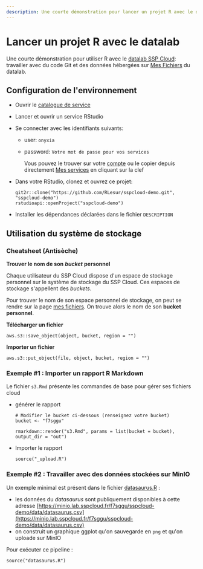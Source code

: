 ```yaml
---
description: Une courte démonstration pour lancer un projet R avec le datalab SSP Cloud
---
```


# Lancer un projet R avec le datalab

Une courte démonstration pour utiliser R avec le [datalab SSP Cloud](https://datalab.sspcloud.fr): travailler avec du code Git et des données hébergées sur [Mes Fichiers](https://datalab.sspcloud.fr/mes-fichiers) du datalab.

## Configuration de l'environnement

* Ouvrir le [catalogue de service](https://datalab.sspcloud.fr/my-lab/catalogue/inseefrlab-helm-charts-datascience)
* Lancer et ouvrir un service RStudio
* Se connecter avec les identifiants suivants:
  * user: `onyxia`
  *   password: `Votre mot de passe pour vos services`

      Vous pouvez le trouver sur votre [compte](https://datalab.sspcloud.fr/mon-compte) ou le copier depuis directement [Mes services](https://datalab.sspcloud.fr/my-services) en cliquant sur la clef
*   Dans votre RStudio, clonez et ouvrez ce projet:

    ```
    git2r::clone("https://github.com/RLesur/sspcloud-demo.git", "sspcloud-demo")
    rstudioapi::openProject("sspcloud-demo")
    ```
* Installer les dépendances déclarées dans le fichier `DESCRIPTION`

## Utilisation du système de stockage

### Cheatsheet (Antisèche)

**Trouver le nom de son** _**bucket**_ **personnel**

Chaque utilisateur du SSP Cloud dispose d'un espace de stockage personnel sur le système de stockage du SSP Cloud. Ces espaces de stockage s'appellent des _buckets_.

Pour trouver le nom de son espace personnel de stockage, on peut se rendre sur la page [mes fichiers](https://datalab.sspcloud.fr/mes-fichiers). On trouve alors le nom de son **bucket personnel**.

**Télécharger un fichier**

```
aws.s3::save_object(object, bucket, region = "")
```

**Importer un fichier**

```
aws.s3::put_object(file, object, bucket, region = "")
```

### Exemple #1 : Importer un rapport R Markdown

Le fichier `s3.Rmd` présente les commandes de base pour gérer ses fichiers cloud

*   générer le rapport

    ```
    # Modifier le bucket ci-dessous (renseignez votre bucket)
    bucket <- "f7sggu"

    rmarkdown::render("s3.Rmd", params = list(bucket = bucket), output_dir = "out")
    ```
*   Importer le rapport

    ```
    source("_upload.R")
    ```

### Exemple #2 : Travailler avec des données stockées sur MinIO

Un exemple minimal est présent dans le fichier [datasaurus.R](https://github.com/RLesur/sspcloud-demo/blob/main/datasaurus.R) :

* les données du _datasaurus_ sont publiquement disponibles à cette adresse [https://minio.lab.sspcloud.fr/f7sggu/sspcloud-demo/data/datasaurus.csv](https://minio.lab.sspcloud.fr/f7sggu/sspcloud-demo/data/datasaurus.csv)
* on construit un graphique ggplot qu'on sauvegarde en `png` et qu'on uploade sur MinIO

Pour exécuter ce pipeline :

```
source("datasaurus.R")
```
